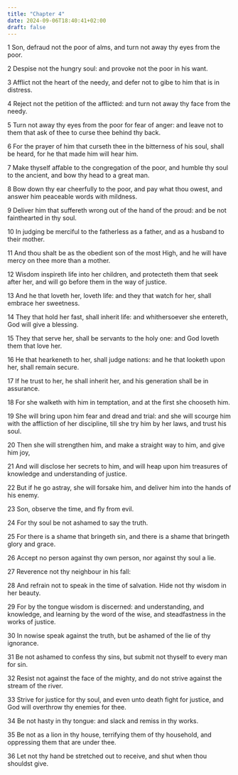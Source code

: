 ```yaml
---
title: "Chapter 4"
date: 2024-09-06T18:40:41+02:00
draft: false
---
```




1 Son, defraud not the poor of alms, and turn not away thy eyes from the poor.

2 Despise not the hungry soul: and provoke not the poor in his want.

3 Afflict not the heart of the needy, and defer not to gibe to him that is in distress.

4 Reject not the petition of the afflicted: and turn not away thy face from the needy.

5 Turn not away thy eyes from the poor for fear of anger: and leave not to them that ask of thee to curse thee behind thy back.

6 For the prayer of him that curseth thee in the bitterness of his soul, shall be heard, for he that made him will hear him.

7 Make thyself affable to the congregation of the poor, and humble thy soul to the ancient, and bow thy head to a great man.

8 Bow down thy ear cheerfully to the poor, and pay what thou owest, and answer him peaceable words with mildness.

9 Deliver him that suffereth wrong out of the hand of the proud: and be not fainthearted in thy soul.

10 In judging be merciful to the fatherless as a father, and as a husband to their mother.

11 And thou shalt be as the obedient son of the most High, and he will have mercy on thee more than a mother.

12 Wisdom inspireth life into her children, and protecteth them that seek after her, and will go before them in the way of justice.

13 And he that loveth her, loveth life: and they that watch for her, shall embrace her sweetness.

14 They that hold her fast, shall inherit life: and whithersoever she entereth, God will give a blessing.

15 They that serve her, shall be servants to the holy one: and God loveth them that love her.

16 He that hearkeneth to her, shall judge nations: and he that looketh upon her, shall remain secure.

17 If he trust to her, he shall inherit her, and his generation shall be in assurance.

18 For she walketh with him in temptation, and at the first she chooseth him.

19 She will bring upon him fear and dread and trial: and she will scourge him with the affliction of her discipline, till she try him by her laws, and trust his soul.

20 Then she will strengthen him, and make a straight way to him, and give him joy,

21 And will disclose her secrets to him, and will heap upon him treasures of knowledge and understanding of justice.

22 But if he go astray, she will forsake him, and deliver him into the hands of his enemy.

23 Son, observe the time, and fly from evil.

24 For thy soul be not ashamed to say the truth.

25 For there is a shame that bringeth sin, and there is a shame that bringeth glory and grace.

26 Accept no person against thy own person, nor against thy soul a lie.

27 Reverence not thy neighbour in his fall:

28 And refrain not to speak in the time of salvation. Hide not thy wisdom in her beauty.

29 For by the tongue wisdom is discerned: and understanding, and knowledge, and learning by the word of the wise, and steadfastness in the works of justice.

30 In nowise speak against the truth, but be ashamed of the lie of thy ignorance.

31 Be not ashamed to confess thy sins, but submit not thyself to every man for sin.

32 Resist not against the face of the mighty, and do not strive against the stream of the river.

33 Strive for justice for thy soul, and even unto death fight for justice, and God will overthrow thy enemies for thee.

34 Be not hasty in thy tongue: and slack and remiss in thy works.

35 Be not as a lion in thy house, terrifying them of thy household, and oppressing them that are under thee.

36 Let not thy hand be stretched out to receive, and shut when thou shouldst give.


